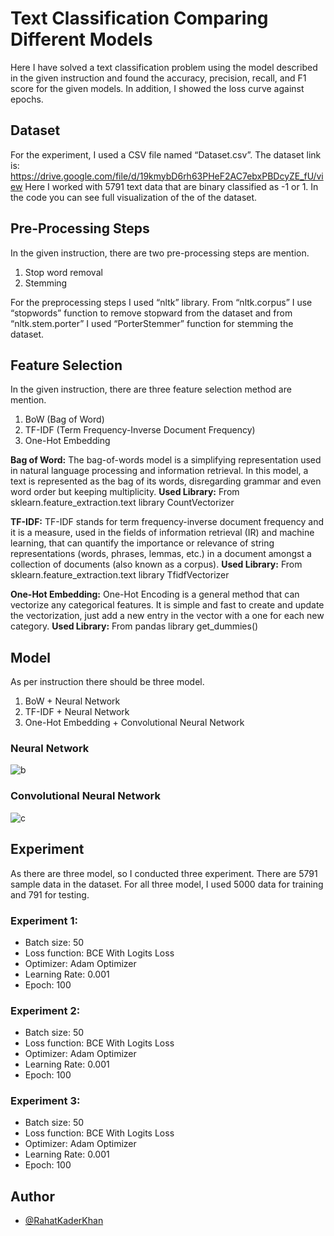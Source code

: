 # Text Classification Comparing Different Models

Here I have solved a text classification problem using the model described in the given  instruction and found the accuracy, precision, recall, and F1 score for the given models. In  addition, I showed the loss curve against epochs.


## Dataset

For the experiment, I used a CSV file named “Dataset.csv”. The dataset link is: https://drive.google.com/file/d/19kmybD6rh63PHeF2AC7ebxPBDcyZE_fU/view
Here I worked with 5791 text data that are binary classified as -1 or 1. In the code you can see full visualization of the of the dataset.


## Pre-Processing Steps

In the given instruction, there are two pre-processing steps are mention.

1. Stop word removal
2. Stemming

For the preprocessing steps I used “nltk” library. From “nltk.corpus” I use “stopwords” function to remove stopward from the dataset and from “nltk.stem.porter” I used “PorterStemmer” function for stemming the dataset.


## Feature Selection

In the given instruction, there are three feature selection method are mention. 
1. BoW (Bag of Word)
2. TF-IDF (Term Frequency-Inverse Document Frequency)
3. One-Hot Embedding

**Bag of Word:** The bag-of-words model is a simplifying representation used in natural language processing and information retrieval. In this model, a text is represented as the bag of its words, disregarding grammar and even word order but keeping multiplicity.
**Used Library:** From sklearn.feature_extraction.text library CountVectorizer

**TF-IDF:** TF-IDF stands for term frequency-inverse document frequency and it is a measure, used in the fields of information retrieval (IR) and machine learning, that can quantify the importance or relevance of string representations (words, phrases, lemmas, etc.) in a document amongst a collection of documents (also known as a corpus).
**Used Library:** From sklearn.feature_extraction.text library TfidfVectorizer

**One-Hot Embedding:** One-Hot Encoding is a general method that can vectorize any categorical features. It is simple and fast to create and update the vectorization, just add a new entry in the vector with a one for each new category.
**Used Library:** From pandas library get_dummies() 


## Model
As per instruction there should be three model. 

1. BoW + Neural Network
2. TF-IDF + Neural Network 
3. One-Hot Embedding + Convolutional Neural Network

### Neural Network

![b](https://user-images.githubusercontent.com/43477718/153038023-11aadca7-c94e-4b8d-8e6a-c4de66bff9bb.png)

### Convolutional Neural Network

![c](https://user-images.githubusercontent.com/43477718/153038271-4c3f5595-90a5-4ac2-b9da-d4bcbd878f4e.png)


## Experiment 
As there are three model, so I conducted three experiment. There are 5791 sample data in the dataset. For all three model, I used 5000 data for training and 791 for testing.

### Experiment 1: 
- Batch size: 50
- Loss function: BCE With Logits Loss
- Optimizer: Adam Optimizer
- Learning Rate: 0.001
- Epoch: 100

### Experiment 2: 
- Batch size: 50
- Loss function: BCE With Logits Loss
- Optimizer: Adam Optimizer
- Learning Rate: 0.001
- Epoch: 100

### Experiment 3:
- Batch size: 50
- Loss function: BCE With Logits Loss
- Optimizer: Adam Optimizer
- Learning Rate: 0.001
- Epoch: 100


## Author

- [@RahatKaderKhan](https://github.com/rahatkader)
